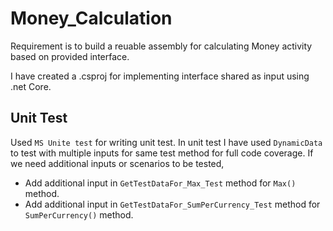 # Money_Calculation

Requirement is to build a reuable assembly for calculating Money activity based on provided interface.

I have created a .csproj for implementing interface shared as input using .net Core.

## Unit Test
Used `MS Unite test` for writing unit test. In unit test I have used `DynamicData` to test with multiple inputs for same test method for full code coverage. 
If we need additional inputs or scenarios to be tested,
 - Add additional input in `GetTestDataFor_Max_Test` method for `Max()` method.
 - Add additional input in `GetTestDataFor_SumPerCurrency_Test` method for `SumPerCurrency()` method.
